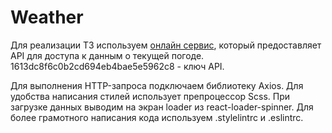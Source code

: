 # Weather

Для реализации ТЗ используем [онлайн сервис](https://openweathermap.org/), который предоставляет API для доступа к данным о текущей погоде. 
1613dc8f6c0b2cd694eb4bae5e5962c8 - ключ API.

Для выполнения HTTP-запроса подключаем библиотеку Axios.
Для удобства написания стилей использует препроцессор Scss.
При загрузке данных выводим на экран loader из react-loader-spinner.
Для более грамотного написания кода используем .stylelintrc и .eslintrc.